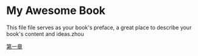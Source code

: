 # My Awesome Book

This file file serves as your book's preface, a great place to describe your book's content and ideas.zhou

[第一章](/chapter1.md)


